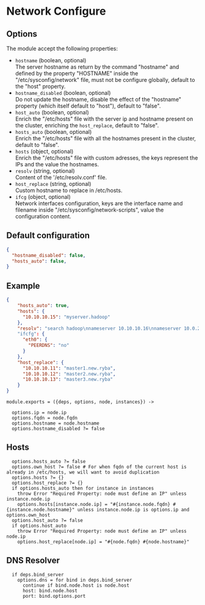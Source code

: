 
# Network Configure

## Options

The module accept the following properties:

*   `hostname` (boolean, optional)   
    The server hostname as return by the command "hostname" and defined by the 
    property "HOSTNAME" inside the "/etc/sysconfig/network" file, must not be 
    configure globally, default to the "host" property.
*   `hostname_disabled` (boolean, optional)   
    Do not update the hostname, disable the effect of the
    "hostname" property (which itself default to "host"), 
    default to "false".
*   `host_auto` (boolean, optional)   
    Enrich the "/etc/hosts" file with the server ip and hostname present on 
    the cluster, enriching the `host_replace`, default to "false".
*   `hosts_auto` (boolean, optional)   
    Enrich the "/etc/hosts" file with all the hostnames present in 
    the cluster, default to "false".
*   `hosts` (object, optional)   
    Enrich the "/etc/hosts" file with custom adresses, the keys represent the 
    IPs and the value the hostnames.
*   `resolv` (string, optional)   
    Content of the '/etc/resolv.conf' file.
*   `host_replace` (string, optional)   
    Custom hostname to replace in /etc/hosts.
*   `ifcg` (object, optional)   
    Network interfaces configuration, keys are the interface name and filename 
    inside "/etc/sysconfig/network-scripts", value the configuration content.

## Default configuration

```json
{
  "hostname_disabled": false,
  "hosts_auto": false,
}
```

## Example

```json
{
    "hosts_auto": true,
    "hosts": {
      "10.10.10.15": "myserver.hadoop"
    },
    "resolv": "search hadoop\nnameserver 10.10.10.16\nnameserver 10.0.2.3"
    "ifcfg": {
      "eth0": {
        "PEERDNS": "no"
      }
    },
    "host_replace": {
      "10.10.10.11": "master1.new.ryba",
      "10.10.10.12": "master2.new.ryba",
      "10.10.10.13": "master3.new.ryba"
    }
}
```

    module.exports = ({deps, options, node, instances}) ->
      
      options.ip = node.ip
      options.fqdn = node.fqdn
      options.hostname = node.hostname
      options.hostname_disabled ?= false
      
## Hosts

      options.hosts_auto ?= false
      options.own_host ?= false # For when fqdn of the current host is already in /etc/hosts, we will want to avoid duplication
      options.hosts ?= {}
      options.host_replace ?= {}
      if options.hosts_auto then for instance in instances
        throw Error "Required Property: node must define an IP" unless instance.node.ip
        options.hosts[instance.node.ip] = "#{instance.node.fqdn} #{instance.node.hostname}" unless instance.node.ip is options.ip and options.own_host
      options.host_auto ?= false
      if options.host_auto
        throw Error "Required Property: node must define an IP" unless node.ip
        options.host_replace[node.ip] = "#{node.fqdn} #{node.hostname}"

## DNS Resolver

      if deps.bind_server
        options.dns = for bind in deps.bind_server
          continue if bind.node.host is node.host
          host: bind.node.host
          port: bind.options.port
